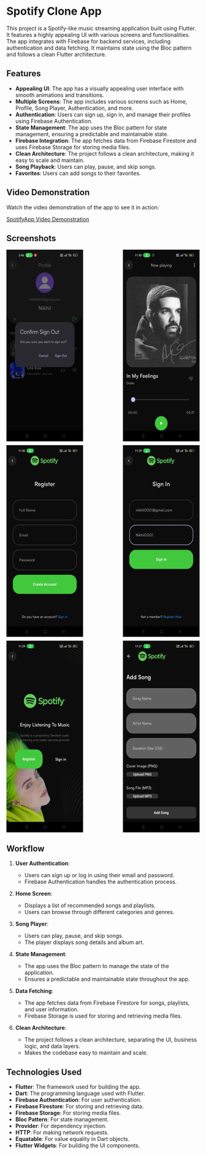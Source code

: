 # Spotify Clone App

This project is a Spotify-like music streaming application built using Flutter. It features a highly appealing UI with various screens and functionalities. The app integrates with Firebase for backend services, including authentication and data fetching. It maintains state using the Bloc pattern and follows a clean Flutter architecture.

## Features

- **Appealing UI**: The app has a visually appealing user interface with smooth animations and transitions.
- **Multiple Screens**: The app includes various screens such as Home, Profile, Song Player, Authentication, and more.
- **Authentication**: Users can sign up, sign in, and manage their profiles using Firebase Authentication.
- **State Management**: The app uses the Bloc pattern for state management, ensuring a predictable and maintainable state.
- **Firebase Integration**: The app fetches data from Firebase Firestore and uses Firebase Storage for storing media files.
- **Clean Architecture**: The project follows a clean architecture, making it easy to scale and maintain.
- **Song Playback**: Users can play, pause, and skip songs.
- **Favorites**: Users can add songs to their favorites.

## Video Demonstration

Watch the video demonstration of the app to see it in action:

[SpotifyApp Video Demonstration](https://vimeo.com/1049101254/5cb85d5539)

## Screenshots

<div style="display: flex; flex-wrap: wrap; gap: 10px; justify-content: space-between;">
  <img src="assets/spotisc/01.jpg" alt="Screenshot 1" width="200" height="500">
  <img src="assets/spotisc/02.jpg" alt="Screenshot 2" width="200" height="500">
  <img src="assets/spotisc/03.jpg" alt="Screenshot 3" width="200" height="500">
  <img src="assets/spotisc/04.jpg" alt="Screenshot 4" width="200" height="500">
  <img src="assets/spotisc/05.jpg" alt="Screenshot 5" width="200" height="500">
  <img src="assets/spotisc/06.jpg" alt="Screenshot 6" width="200" height="500">
</div>

## Workflow

1. **User Authentication**: 
   - Users can sign up or log in using their email and password.
   - Firebase Authentication handles the authentication process.

2. **Home Screen**:
   - Displays a list of recommended songs and playlists.
   - Users can browse through different categories and genres.

3. **Song Player**:
   - Users can play, pause, and skip songs.
   - The player displays song details and album art.

4. **State Management**:
   - The app uses the Bloc pattern to manage the state of the application.
   - Ensures a predictable and maintainable state throughout the app.

5. **Data Fetching**:
   - The app fetches data from Firebase Firestore for songs, playlists, and user information.
   - Firebase Storage is used for storing and retrieving media files.

6. **Clean Architecture**:
   - The project follows a clean architecture, separating the UI, business logic, and data layers.
   - Makes the codebase easy to maintain and scale.

## Technologies Used

- **Flutter**: The framework used for building the app.
- **Dart**: The programming language used with Flutter.
- **Firebase Authentication**: For user authentication.
- **Firebase Firestore**: For storing and retrieving data.
- **Firebase Storage**: For storing media files.
- **Bloc Pattern**: For state management.
- **Provider**: For dependency injection.
- **HTTP**: For making network requests.
- **Equatable**: For value equality in Dart objects.
- **Flutter Widgets**: For building the UI components.
